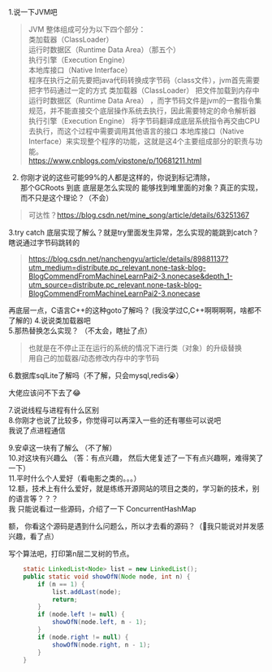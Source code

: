 1.说一下JVM吧  
> JVM 整体组成可分为以下四个部分：  
> 类加载器（ClassLoader）  
> 运行时数据区（Runtime Data Area）（那五个）  
> 执行引擎（Execution Engine）  
> 本地库接口（Native Interface）  
> 程序在执行之前先要把java代码转换成字节码（class文件），jvm首先需要把字节码通过一定的方式 类加载器（ClassLoader） 把文件加载到内存中 运行时数据区（Runtime Data Area） ，而字节码文件是jvm的一套指令集规范，并不能直接交个底层操作系统去执行，因此需要特定的命令解析器 执行引擎（Execution Engine） 将字节码翻译成底层系统指令再交由CPU去执行，而这个过程中需要调用其他语言的接口 本地库接口（Native Interface）来实现整个程序的功能，这就是这4个主要组成部分的职责与功能。  
https://www.cnblogs.com/vipstone/p/10681211.html

2. 你刚才说的这些可能99%的人都是这样的，你说到标记清除，  
那个GCRoots 到底 底层是怎么实现的  能够找到堆里面的对象？真正的实现，而不只是这个理论？（不会）
> 可达性？https://blog.csdn.net/mine_song/article/details/63251367

3.try  catch 底层实现了解么？就是try里面发生异常，怎么实现的能跳到catch？  
瞎说通过字节码跳转的
> https://blog.csdn.net/nanchengyu/article/details/89881137?utm_medium=distribute.pc_relevant.none-task-blog-BlogCommendFromMachineLearnPai2-3.nonecase&depth_1-utm_source=distribute.pc_relevant.none-task-blog-BlogCommendFromMachineLearnPai2-3.nonecase

再底层一点，C语言C++的这种goto了解吗？  (我没学过C,C++啊啊啊啊，啥都不了解的)
4.说说类加载器吧  
5.那热替换怎么实现？   （不太会，瞎扯了点）  
>  也就是在不停止正在运行的系统的情况下进行类（对象）的升级替换  
> 用自己的加载器/动态修改内存中的字节码

6.数据库sqlLite了解吗（不了解，只会mysql,redis😭）  

大佬应该问不下去了😂

7.说说线程与进程有什么区别  
8.你刚才也说了比较多，你觉得可以再深入一些的还有哪些可以说吧  
我说了点进程通信

9.安卓这一块有了解么  （不了解）  
10.对这块有兴趣么  （答：有点兴趣， 然后大佬复述了一下有点兴趣啊，难得笑了一下）  
11.平时什么个人爱好（看电影之类的。。。）  
12.额，技术上有什么爱好，就是练练开源网站的项目之类的，学习新的技术，别的语言等？？？  
我 只能说看过一些源码，介绍了一下 ConcurrentHashMap  

额， 你看这个源码是遇到什么问题么，所以才去看的源码？（🤣我只能说对并发感兴趣，看了点）

写个算法吧，打印第n层二叉树的节点。  
```java
	static LinkedList<Node> list = new LinkedList();
    public static void showOfN(Node node, int n) {
        if (n == 1) {
            list.addLast(node);
            return;
        }
        if (node.left != null) {
            showOfN(node.left, n - 1);
        }
        if (node.right != null) {
            showOfN(node.right, n - 1);
        }
    }
```